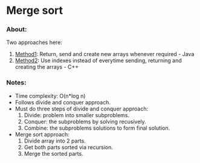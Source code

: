 # Merge sort

### About:

Two approaches here:

1. [Method1](./method1): Return, send and create new arrays whenever required - Java
2. [Method2](./method2): Use indexes instead of everytime sending, returning and creating the arrays - C++

### Notes:

- Time complexity: O(n\*log n)
- Follows divide and conquer approach.
- Must do three steps of divide and conquer approach:
  1. Divide: problem into smaller subproblems.
  2. Conquer: the subproblems by solving recusively.
  3. Combine: the subproblems solutions to form final solution.
- Merge sort approach:
  1. Divide array into 2 parts.
  2. Get both parts sorted via recursion.
  3. Merge the sorted parts.
